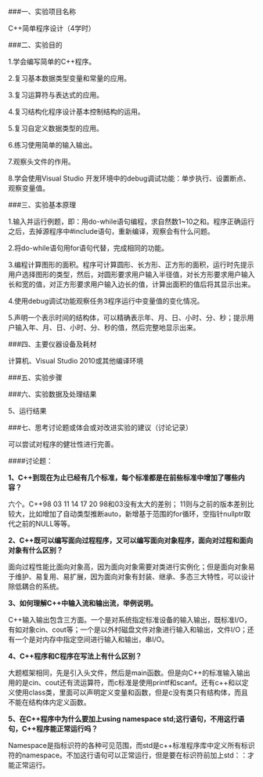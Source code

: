 ###一、实验项目名称

C++简单程序设计（4学时）

###二、实验目的

1.学会编写简单的C++程序。

2.复习基本数据类型变量和常量的应用。

3.复习运算符与表达式的应用。

4.复习结构化程序设计基本控制结构的运用。

5.复习自定义数据类型的应用。

6.练习使用简单的输入输出。

7.观察头文件的作用。

8.学会使用Visual Studio 开发环境中的debug调试功能：单步执行、设置断点、观察变量值。

###三、实验基本原理

1.输入并运行例题，即：用do-while语句编程，求自然数1~10之和。程序正确运行之后，去掉源程序中#include语句，重新编译，观察会有什么问题。

2.将do-while语句用for语句代替，完成相同的功能。

3.编程计算图形的面积。程序可计算圆形、长方形、正方形的面积，运行时先提示用户选择图形的类型，然后，对圆形要求用户输入半径值，对长方形要求用户输入长和宽的值，对正方形要求用户输入边长的值，计算出面积的值后将其显示出来。

4.使用debug调试功能观察任务3程序运行中变量值的变化情况。

5.声明一个表示时间的结构体，可以精确表示年、月、日、小时、分、秒；提示用户输入年、月、日、小时、分、秒的值，然后完整地显示出来。

###四、主要仪器设备及耗材

计算机、Visual Studio 2010或其他编译环境

###五、实验步骤



###六、实验数据及处理结果


5、运行结果

###七、思考讨论题或体会或对改进实验的建议（讨论记录）

可以尝试对程序的健壮性进行完善。

####讨论题：

**1、C++到现在为止已经有几个标准，每个标准都是在前些标准中增加了哪些内容？**

六个。C++98	03	11	14	17	20
98和03没有太大的差别；
11则与之前的版本差别比较大，比如增加了自动类型推断auto，新增基于范围的for循环，空指针nullptr取代之前的NULL等等。

****2**、C++既可以编写面向过程程序，又可以编写面向对象程序，面向对过程和面向对象有什么区别？**

面向过程性能比面向对象高，因为面向对象需要对类进行实例化；但是面向对象易于维护、易复用、易扩展，因为面向对象有封装、继承、多态三大特性，可以设计除低耦合的系统。

**3、如何理解C++中输入流和输出流，举例说明。**

C++输入输出包含三方面。一个是对系统指定标准设备的输入输出，既标准I/O，有如对象cin、cout等；一个是以外村磁盘文件对象进行输入和输出，文件I/O；还有一个是对内存中指定空间进行输入和输出，串I/O。

**4、C++程序和C程序在写法上有什么区别？**

大题框架相同，先是引入头文件，然后是main函数。但是向C++的标准输入输出用的是cin、cout还有流运算符，而c标准是使用printf和scanf。还有c++和以定义使用class类，里面可以声明定义变量和函数，但是c没有类只有结构体，而且不能在结构体内定义函数。

**5、在C++程序中为什么要加上using namespace std;这行语句，不用这行语句，C++程序能正常运行吗？**	

Namespace是指标识符的各种可见范围，而std是c++标准程序库中定义所有标识符的namespace。不加这行语句可以正常运行，但是要在标识符前加上std：：才能正常运行。

